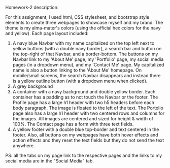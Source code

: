 Homework-2 description:

For this assignment, I used html, CSS stylesheet, and bootstrap style elements to create three webpages to showcase myself and my brand. The theme is my alma-mater's colors (using the official hex colors for the navy and yellow). Each page layout included:
1. A navy blue Navbar with my name capitalized on the top left next to yellow buttons (with a double navy border), a search bar and button on the top-right of that Navbar, and a border-bottom. The buttons on my Navbar link to my 'About Me' page, my 'Portfolio' page, my social media pages (in a dropdown menu), and my 'Contact Me' page. My capitalized name is also a button linking to the 'About Me' homepage. On mobile/small screens, the search Navbar disappears and instead there is a yellow outline button (with a dropdown menu when clicked). 
2. A grey background
3. A container with a navy background and double yellow border. Each container has a padding as to not touch the Navbar or the footer. The Profile page has a large h1 header with two h5 headers before each body paragraph. The image is floated to the left of the text. The Portolio page also has a large h1 header with two centered rows and columns for the images. All images are centered and sized for height & width of 100%. The Contact page has a form with three text fields.
4. A yellow footer with a double blue top-border and text centered in the footer. 
Also, all buttons on my webpages have both hover effects and action effects and they reset the text fields but they do not send the text anywhere.

PS: all the tabs on my page link to the respective pages and the links to my social media are in the "Social Media" tab.